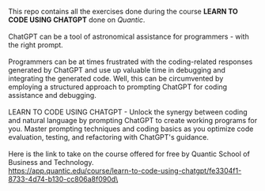 This repo contains all the exercises done during the course **LEARN TO CODE USING CHATGPT** done on *Quantic*.\
\
ChatGPT can be a tool of astronomical assistance for programmers - with the right prompt.\
\
Programmers can be at times frustrated with the coding-related responses generated by ChatGPT and use up valuable time in debugging and integrating the generated code. Well, this can be circumvented by employing a structured approach to prompting ChatGPT for coding assistance and debugging.\
\
LEARN TO CODE USING CHATGPT - Unlock the synergy between coding and natural language by prompting ChatGPT to create working programs for you. Master prompting techniques and coding basics as you optimize code evaluation, testing, and refactoring with ChatGPT's guidance.\
\
Here is the link to take on the course offered for free by Quantic School of Business and Technology.\
https://app.quantic.edu/course/learn-to-code-using-chatgpt/fe3304f1-8733-4d74-b130-cc806a8f090d\

